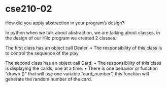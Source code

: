 # cse210-02

How did you apply abstraction in your program’s design?

In python when we talk about abstraction, we are talking about classes, in the design of our Hilo program we created 2 classes.

The first class has an object call Dealer.
     •	The responsibility of this class is to control the sequence of the play.

The second class has an object call Card.
    •	The responsibility of this class is displaying the cards, one at a time. 
    •	There is one behavior or function “drawn ()” that will use one variable “card_number”, this function will generate the random number of the card. 
